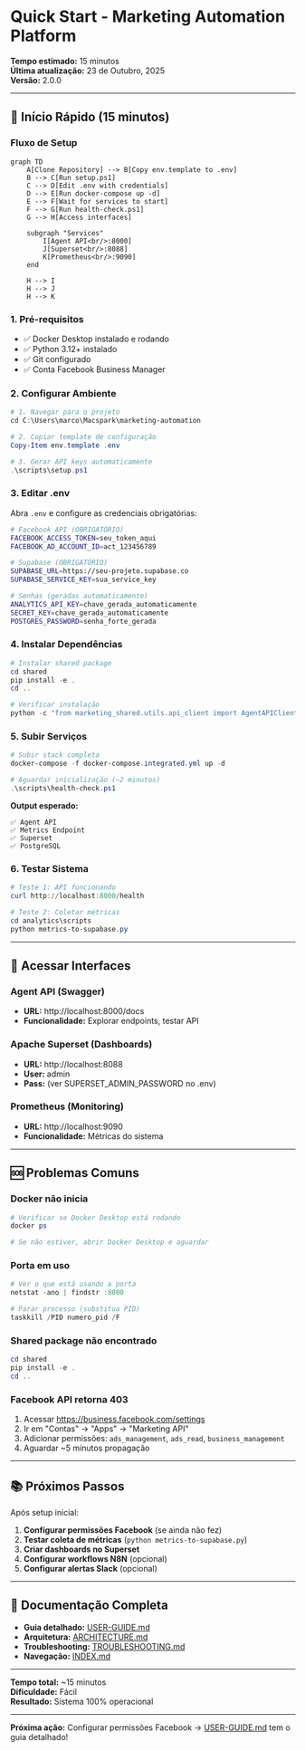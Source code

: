 # Quick Start - Marketing Automation Platform

**Tempo estimado:** 15 minutos  
**Última atualização:** 23 de Outubro, 2025  
**Versão:** 2.0.0

---

## 🚀 Início Rápido (15 minutos)

### Fluxo de Setup

```mermaid
graph TD
    A[Clone Repository] --> B[Copy env.template to .env]
    B --> C[Run setup.ps1]
    C --> D[Edit .env with credentials]
    D --> E[Run docker-compose up -d]
    E --> F[Wait for services to start]
    F --> G[Run health-check.ps1]
    G --> H[Access interfaces]
    
    subgraph "Services"
        I[Agent API<br/>:8000]
        J[Superset<br/>:8088]
        K[Prometheus<br/>:9090]
    end
    
    H --> I
    H --> J
    H --> K
```

### 1. Pré-requisitos

- ✅ Docker Desktop instalado e rodando
- ✅ Python 3.12+ instalado
- ✅ Git configurado
- ✅ Conta Facebook Business Manager

### 2. Configurar Ambiente

```powershell
# 1. Navegar para o projeto
cd C:\Users\marco\Macspark\marketing-automation

# 2. Copiar template de configuração
Copy-Item env.template .env

# 3. Gerar API keys automaticamente
.\scripts\setup.ps1
```

### 3. Editar .env

Abra `.env` e configure as credenciais obrigatórias:

```bash
# Facebook API (OBRIGATÓRIO)
FACEBOOK_ACCESS_TOKEN=seu_token_aqui
FACEBOOK_AD_ACCOUNT_ID=act_123456789

# Supabase (OBRIGATÓRIO)
SUPABASE_URL=https://seu-projeto.supabase.co
SUPABASE_SERVICE_KEY=sua_service_key

# Senhas (geradas automaticamente)
ANALYTICS_API_KEY=chave_gerada_automaticamente
SECRET_KEY=chave_gerada_automaticamente
POSTGRES_PASSWORD=senha_forte_gerada
```

### 4. Instalar Dependências

```powershell
# Instalar shared package
cd shared
pip install -e .
cd ..

# Verificar instalação
python -c "from marketing_shared.utils.api_client import AgentAPIClient; print('✅ Shared package OK')"
```

### 5. Subir Serviços

```powershell
# Subir stack completa
docker-compose -f docker-compose.integrated.yml up -d

# Aguardar inicialização (~2 minutos)
.\scripts\health-check.ps1
```

**Output esperado:**
```
✅ Agent API
✅ Metrics Endpoint  
✅ Superset
✅ PostgreSQL
```

### 6. Testar Sistema

```powershell
# Teste 1: API funcionando
curl http://localhost:8000/health

# Teste 2: Coletar métricas
cd analytics\scripts
python metrics-to-supabase.py
```

---

## 🎯 Acessar Interfaces

### Agent API (Swagger)
- **URL:** http://localhost:8000/docs
- **Funcionalidade:** Explorar endpoints, testar API

### Apache Superset (Dashboards)
- **URL:** http://localhost:8088
- **User:** admin
- **Pass:** (ver SUPERSET_ADMIN_PASSWORD no .env)

### Prometheus (Monitoring)
- **URL:** http://localhost:9090
- **Funcionalidade:** Métricas do sistema

---

## 🆘 Problemas Comuns

### Docker não inicia
```powershell
# Verificar se Docker Desktop está rodando
docker ps

# Se não estiver, abrir Docker Desktop e aguardar
```

### Porta em uso
```powershell
# Ver o que está usando a porta
netstat -ano | findstr :8000

# Parar processo (substitua PID)
taskkill /PID numero_pid /F
```

### Shared package não encontrado
```powershell
cd shared
pip install -e .
cd ..
```

### Facebook API retorna 403
1. Acessar https://business.facebook.com/settings
2. Ir em "Contas" → "Apps" → "Marketing API"
3. Adicionar permissões: `ads_management`, `ads_read`, `business_management`
4. Aguardar ~5 minutos propagação

---

## 📚 Próximos Passos

Após setup inicial:

1. **Configurar permissões Facebook** (se ainda não fez)
2. **Testar coleta de métricas** (`python metrics-to-supabase.py`)
3. **Criar dashboards no Superset**
4. **Configurar workflows N8N** (opcional)
5. **Configurar alertas Slack** (opcional)

---

## 🔗 Documentação Completa

- **Guia detalhado:** [USER-GUIDE.md](../USER-GUIDE.md)
- **Arquitetura:** [ARCHITECTURE.md](../architecture/ARCHITECTURE.md)
- **Troubleshooting:** [TROUBLESHOOTING.md](../reference/troubleshooting/TROUBLESHOOTING.md)
- **Navegação:** [INDEX.md](../INDEX.md)

---

**Tempo total:** ~15 minutos  
**Dificuldade:** Fácil  
**Resultado:** Sistema 100% operacional

---

**Próxima ação:** Configurar permissões Facebook → [USER-GUIDE.md](../USER-GUIDE.md) tem o guia detalhado!
